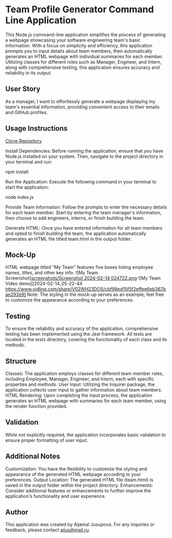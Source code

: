 # Team Profile Generator Command Line Application
This Node.js command-line application simplifies the process of generating a webpage showcasing your software engineering team's basic information. With a focus on simplicity and efficiency, this application prompts you to input details about team members, then automatically generates an HTML webpage with individual summaries for each member. Utilizing classes for different roles such as Manager, Engineer, and Intern, along with comprehensive testing, this application ensures accuracy and reliability in its output.

## User Story
As a manager, I want to effortlessly generate a webpage displaying my team's essential information, providing convenient access to their emails and GitHub profiles.

## Usage Instructions
 [Clone Repository](https://github.com/Aijus2022/team-profile-generator-command-line-app)

Install Dependencies: Before running the application, ensure that you have Node.js installed on your system. Then, navigate to the project directory in your terminal and run:

npm install

Run the Application: Execute the following command in your terminal to start the application:

node index.js

Provide Team Information: Follow the prompts to enter the necessary details for each team member. Start by entering the team manager's information, then choose to add engineers, interns, or finish building the team.

Generate HTML: Once you have entered information for all team members and opted to finish building the team, the application automatically generates an HTML file titled team.html in the output folder.

## Mock-Up
HTML webpage titled “My Team” features five boxes listing employee names, titles, and other key info.
![My Team Screenshot][screenshots/Screenshot 2024-02-14 024722.png](https://github.com/Aijus2022/team-profile-generator-command-line-app/blob/1a5be4ddb69e1e896589dc13229b18c47a5d3db2/screenshots/Screenshot%202024-02-14%20024722.png)
![My Team Video demo][2024-02-14_05-22-44
https://www.vidline.com/share/V02WH23DO5/cbf99ed15f5f2effee6eb367bae293e9]
Note: The styling in the mock-up serves as an example; feel free to customize the appearance according to your preferences.

## Testing
To ensure the reliability and accuracy of the application, comprehensive testing has been implemented using the Jest framework. All tests are located in the _tests_ directory, covering the functionality of each class and its methods.

## Structure
Classes: The application employs classes for different team member roles, including Employee, Manager, Engineer, and Intern, each with specific properties and methods.
User Input: Utilizing the Inquirer package, the application collects user input to gather information about team members.
HTML Rendering: Upon completing the input process, the application generates an HTML webpage with summaries for each team member, using the render function provided.
## Validation 
While not explicitly required, the application incorporates basic validation to ensure proper formatting of user input.
## Additional Notes
Customization: You have the flexibility to customize the styling and appearance of the generated HTML webpage according to your preferences.
Output Location: The generated HTML file (team.html) is saved in the output folder within the project directory.
Enhancements: Consider additional features or enhancements to further improve the application's functionality and user experience.
## Author
This application was created by Aijamal Jusupova.
For any inquiries or feedback, please contact aijus@mail.ru.
